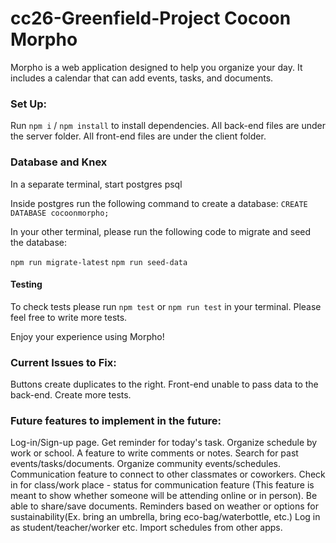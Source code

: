 # cc26-Greenfield-Project Cocoon Morpho

Morpho is a web application designed to help you organize your day. 
It includes a calendar that can add events, tasks, and documents. 

### Set Up: 

Run `npm i` / `npm install` to  install dependencies. 
All back-end files are under the server folder. 
All front-end files are under the client folder. 

### Database and Knex

In a separate terminal, start postgres psql

Inside postgres run the following command to create a database:
`CREATE DATABASE cocoonmorpho;`

In your other terminal, please run the following code to migrate and seed the database:

`npm run migrate-latest`
`npm run seed-data`

#### Testing

To check tests please run `npm test` or `npm run test` in your terminal. 
Please feel free to write more tests. 

Enjoy your experience using Morpho!

### Current Issues to Fix:
Buttons create duplicates to the right.
Front-end unable to pass data to the back-end.
Create more tests.


### Future features to implement in the future: 
Log-in/Sign-up page.
Get reminder for today's task.
Organize schedule by work or school. 
A feature to write comments or notes.
Search for past events/tasks/documents.
Organize community events/schedules.
Communication feature to connect to other classmates or coworkers.
Check in for class/work place - status for communication feature (This feature is meant to show whether someone will be attending online or in person).
Be able to share/save documents.
Reminders based on weather or options for sustainability(Ex. bring an umbrella, bring eco-bag/waterbottle, etc.)
Log in as student/teacher/worker etc. 
Import schedules from other apps. 

